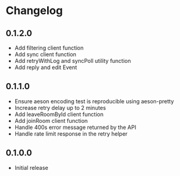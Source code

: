 # Changelog

## 0.1.2.0

- Add filtering client function
- Add sync client function
- Add retryWithLog and syncPoll utility function
- Add reply and edit Event

## 0.1.1.0

- Ensure aeson encoding test is reproducible using aeson-pretty
- Increase retry delay up to 2 minutes
- Add leaveRoomById client function
- Add joinRoom client function
- Handle 400s error message returned by the API
- Handle rate limit response in the retry helper

## 0.1.0.0

- Initial release
